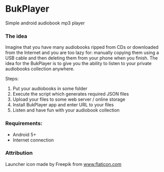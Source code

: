 # BukPlayer
Simple android audiobook mp3 player

### The idea

Imagine that you have many audiobooks ripped from CDs or downloaded from the Internet and you are
too lazy for: manually copying them using a USB cable and then deleting them from your phone when you finish. 
The idea for the BukPlayer is to give you the ability to listen to your private audiobooks collection anywhere.

Steps: 
1. Put your audiobooks in some folder 
2. Execute the script which generates required JSON files
3. Upload your files to some web server / online storage
4. Install BukPlayer app and enter URL to your files
5. Listen and have fun with your audiobook collection

### Requirements:

- Android 5+
- Internet connection

### Attribution

Launcher icon made by Freepik from www.flaticon.com
